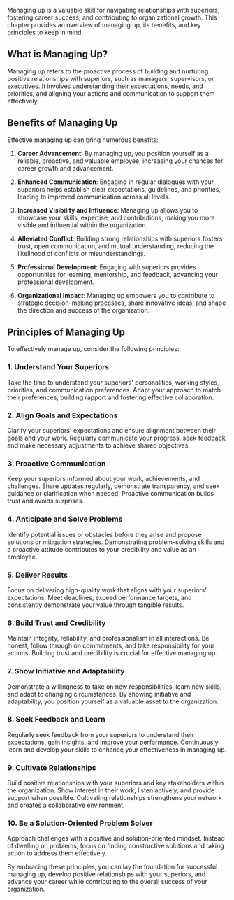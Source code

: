 
Managing up is a valuable skill for navigating relationships with superiors, fostering career success, and contributing to organizational growth. This chapter provides an overview of managing up, its benefits, and key principles to keep in mind.

What is Managing Up?
--------------------

Managing up refers to the proactive process of building and nurturing positive relationships with superiors, such as managers, supervisors, or executives. It involves understanding their expectations, needs, and priorities, and aligning your actions and communication to support them effectively.

Benefits of Managing Up
-----------------------

Effective managing up can bring numerous benefits:

1. **Career Advancement**: By managing up, you position yourself as a reliable, proactive, and valuable employee, increasing your chances for career growth and advancement.

2. **Enhanced Communication**: Engaging in regular dialogues with your superiors helps establish clear expectations, guidelines, and priorities, leading to improved communication across all levels.

3. **Increased Visibility and Influence**: Managing up allows you to showcase your skills, expertise, and contributions, making you more visible and influential within the organization.

4. **Alleviated Conflict**: Building strong relationships with superiors fosters trust, open communication, and mutual understanding, reducing the likelihood of conflicts or misunderstandings.

5. **Professional Development**: Engaging with superiors provides opportunities for learning, mentorship, and feedback, advancing your professional development.

6. **Organizational Impact**: Managing up empowers you to contribute to strategic decision-making processes, share innovative ideas, and shape the direction and success of the organization.

Principles of Managing Up
-------------------------

To effectively manage up, consider the following principles:

### 1. **Understand Your Superiors**

Take the time to understand your superiors' personalities, working styles, priorities, and communication preferences. Adapt your approach to match their preferences, building rapport and fostering effective collaboration.

### 2. **Align Goals and Expectations**

Clarify your superiors' expectations and ensure alignment between their goals and your work. Regularly communicate your progress, seek feedback, and make necessary adjustments to achieve shared objectives.

### 3. **Proactive Communication**

Keep your superiors informed about your work, achievements, and challenges. Share updates regularly, demonstrate transparency, and seek guidance or clarification when needed. Proactive communication builds trust and avoids surprises.

### 4. **Anticipate and Solve Problems**

Identify potential issues or obstacles before they arise and propose solutions or mitigation strategies. Demonstrating problem-solving skills and a proactive attitude contributes to your credibility and value as an employee.

### 5. **Deliver Results**

Focus on delivering high-quality work that aligns with your superiors' expectations. Meet deadlines, exceed performance targets, and consistently demonstrate your value through tangible results.

### 6. **Build Trust and Credibility**

Maintain integrity, reliability, and professionalism in all interactions. Be honest, follow through on commitments, and take responsibility for your actions. Building trust and credibility is crucial for effective managing up.

### 7. **Show Initiative and Adaptability**

Demonstrate a willingness to take on new responsibilities, learn new skills, and adapt to changing circumstances. By showing initiative and adaptability, you position yourself as a valuable asset to the organization.

### 8. **Seek Feedback and Learn**

Regularly seek feedback from your superiors to understand their expectations, gain insights, and improve your performance. Continuously learn and develop your skills to enhance your effectiveness in managing up.

### 9. **Cultivate Relationships**

Build positive relationships with your superiors and key stakeholders within the organization. Show interest in their work, listen actively, and provide support when possible. Cultivating relationships strengthens your network and creates a collaborative environment.

### 10. **Be a Solution-Oriented Problem Solver**

Approach challenges with a positive and solution-oriented mindset. Instead of dwelling on problems, focus on finding constructive solutions and taking action to address them effectively.

By embracing these principles, you can lay the foundation for successful managing up, develop positive relationships with your superiors, and advance your career while contributing to the overall success of your organization.
